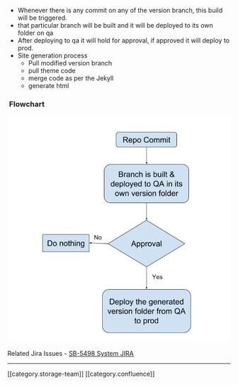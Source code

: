 
* Whenever there is any commit on any of the version branch, this build will be triggered.
* that particular branch will be built and it will be deployed to its own folder on qa
* After deploying to qa it will hold for approval, if approved it will deploy to prod.
* Site generation process
    * Pull modified version branch
    * pull theme code
    * merge code as per the Jekyll
    * generate html

    




###  Flowchart
![](images/storage/QA.png)



Related Jira Issues - [SB-5498 System JIRA](https:///browse/SB-5498)



*****

[[category.storage-team]] 
[[category.confluence]] 
